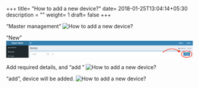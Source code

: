 +++
title= "How to add a new device?"
date= 2018-01-25T13:04:14+05:30
description = ""
weight= 1
draft= false
+++




“Master management”
![How to add a new device?](/images/device_and_device_categories/how_to_add_a_new_device/go_to_master_management.png)

“New”
![How to add a new device?](/images/device_and_device_categories/how_to_add_a_new_device/click_new.png) 

Add required details, and “add ”
![How to add a new device?](/images/device_and_device_categories/how_to_add_a_new_device/add_device_details_and_add.png)

“add”, device will be added.
![How to add a new device?](/images/device_and_device_categories/how_to_add_a_new_device/device_will_be_added.png)
